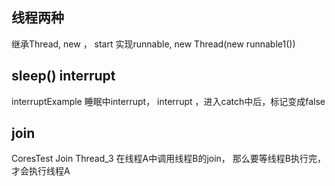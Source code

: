 ## 线程两种

继承Thread, new ， start
实现runnable, new Thread(new runnable1())

## sleep() interrupt
interruptExample
睡眠中interrupt， interrupt ，进入catch中后，标记变成false

## join
CoresTest   Join  Thread_3
在线程A中调用线程B的join， 那么要等线程B执行完，才会执行线程A